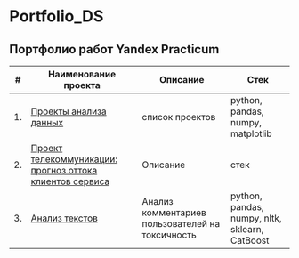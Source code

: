 # Portfolio_DS

## Портфолио работ Yandex Practicum

| #    | Наименование проекта                | Описание                                                     | Стек                                                         |
| ---- | ------------------------------------------------------------ | ------------------------------------------------------------ | ------------------------------------------------------------ |
| 1.   | [Проекты анализа данных](https://github.com/NataliaCH702/Portfolio_DS/tree/main/%D0%90%D0%BD%D0%B0%D0%BB%D0%B8%D0%B7%20%D0%B4%D0%B0%D0%BD%D0%BD%D1%8B%D1%85%20pandas) | список проектов | python, pandas, numpy, matplotlib       |
| 2.   | [Проект телекоммуникации: прогноз оттока клиентов сервиса](https://github.com/NataliaCH702/Portfolio_DS/tree/main/%D0%92%D1%8B%D0%BF%D1%83%D1%81%D0%BA%D0%BD%D0%BE%D0%B9%20%D0%BF%D1%80%D0%BE%D0%B5%D0%BA%D1%82) | Описание | стек |
| 3.   | [Анализ текстов](https://github.com/NataliaCH702/Portfolio_DS/tree/main/%D0%9C%D0%B0%D1%88%D0%B8%D0%BD%D0%BD%D0%BE%D0%B5%20%D0%BE%D0%B1%D1%83%D1%87%D0%B5%D0%BD%D0%B8%D0%B5%20%D0%B4%D0%BB%D1%8F%20%D1%82%D0%B5%D0%BA%D1%81%D1%82%D0%BE%D0%B2) | Анализ комментариев пользователей на токсичность             | python, pandas, numpy, nltk, sklearn, CatBoost |
